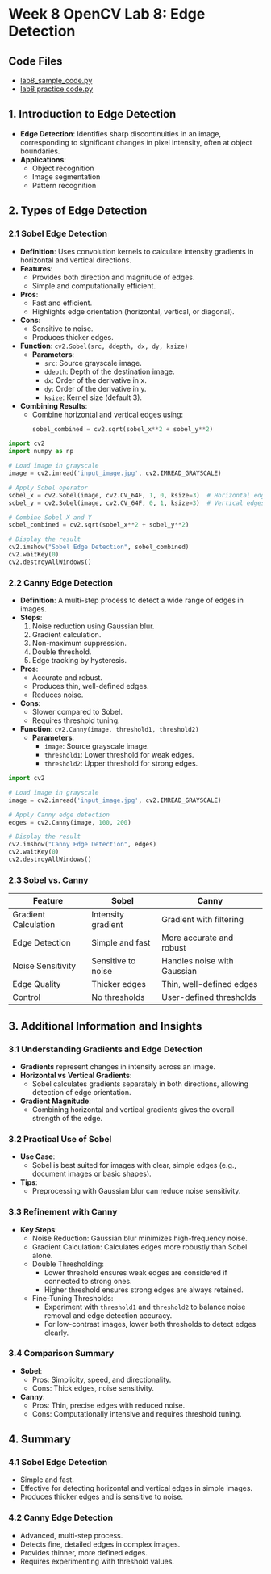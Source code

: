 # Week 8 OpenCV Lab 8: Edge Detection

## Code Files
- [lab8_sample_code.py](lab8_sample_code.py)
- [lab8 practice code.py](lab8_practice_code.py)

## 1. Introduction to Edge Detection
- **Edge Detection**: Identifies sharp discontinuities in an image, corresponding to significant changes in pixel intensity, often at object boundaries.
- **Applications**:
  - Object recognition
  - Image segmentation
  - Pattern recognition

## 2. Types of Edge Detection

### 2.1 Sobel Edge Detection
- **Definition**: Uses convolution kernels to calculate intensity gradients in horizontal and vertical directions.
- **Features**:
  - Provides both direction and magnitude of edges.
  - Simple and computationally efficient.
- **Pros**:
  - Fast and efficient.
  - Highlights edge orientation (horizontal, vertical, or diagonal).
- **Cons**:
  - Sensitive to noise.
  - Produces thicker edges.
- **Function**: `cv2.Sobel(src, ddepth, dx, dy, ksize)`
  - **Parameters**:
    - `src`: Source grayscale image.
    - `ddepth`: Depth of the destination image.
    - `dx`: Order of the derivative in x.
    - `dy`: Order of the derivative in y.
    - `ksize`: Kernel size (default 3).
- **Combining Results**:
  - Combine horizontal and vertical edges using:
    ```python
    sobel_combined = cv2.sqrt(sobel_x**2 + sobel_y**2)
    ```

```python
import cv2
import numpy as np

# Load image in grayscale
image = cv2.imread('input_image.jpg', cv2.IMREAD_GRAYSCALE)

# Apply Sobel operator
sobel_x = cv2.Sobel(image, cv2.CV_64F, 1, 0, ksize=3)  # Horizontal edges
sobel_y = cv2.Sobel(image, cv2.CV_64F, 0, 1, ksize=3)  # Vertical edges

# Combine Sobel X and Y
sobel_combined = cv2.sqrt(sobel_x**2 + sobel_y**2)

# Display the result
cv2.imshow("Sobel Edge Detection", sobel_combined)
cv2.waitKey(0)
cv2.destroyAllWindows()
```

### 2.2 Canny Edge Detection
- **Definition**: A multi-step process to detect a wide range of edges in images.
- **Steps**:
  1. Noise reduction using Gaussian blur.
  2. Gradient calculation.
  3. Non-maximum suppression.
  4. Double threshold.
  5. Edge tracking by hysteresis.
- **Pros**:
  - Accurate and robust.
  - Produces thin, well-defined edges.
  - Reduces noise.
- **Cons**:
  - Slower compared to Sobel.
  - Requires threshold tuning.
- **Function**: `cv2.Canny(image, threshold1, threshold2)`
  - **Parameters**:
    - `image`: Source grayscale image.
    - `threshold1`: Lower threshold for weak edges.
    - `threshold2`: Upper threshold for strong edges.

```python
import cv2

# Load image in grayscale
image = cv2.imread('input_image.jpg', cv2.IMREAD_GRAYSCALE)

# Apply Canny edge detection
edges = cv2.Canny(image, 100, 200)

# Display the result
cv2.imshow("Canny Edge Detection", edges)
cv2.waitKey(0)
cv2.destroyAllWindows()
```

### 2.3 Sobel vs. Canny

| Feature              | Sobel                  | Canny                          |
|----------------------|------------------------|--------------------------------|
| Gradient Calculation | Intensity gradient     | Gradient with filtering        |
| Edge Detection       | Simple and fast        | More accurate and robust       |
| Noise Sensitivity    | Sensitive to noise     | Handles noise with Gaussian    |
| Edge Quality         | Thicker edges          | Thin, well-defined edges       |
| Control              | No thresholds          | User-defined thresholds        |

## 3. Additional Information and Insights

### 3.1 Understanding Gradients and Edge Detection
- **Gradients** represent changes in intensity across an image.
- **Horizontal vs Vertical Gradients**:
  - Sobel calculates gradients separately in both directions, allowing detection of edge orientation.
- **Gradient Magnitude**:
  - Combining horizontal and vertical gradients gives the overall strength of the edge.

### 3.2 Practical Use of Sobel
- **Use Case**:
  - Sobel is best suited for images with clear, simple edges (e.g., document images or basic shapes).
- **Tips**:
  - Preprocessing with Gaussian blur can reduce noise sensitivity.

### 3.3 Refinement with Canny
- **Key Steps**:
  - Noise Reduction: Gaussian blur minimizes high-frequency noise.
  - Gradient Calculation: Calculates edges more robustly than Sobel alone.
  - Double Thresholding:
    - Lower threshold ensures weak edges are considered if connected to strong ones.
    - Higher threshold ensures strong edges are always retained.
  - Fine-Tuning Thresholds:
    - Experiment with `threshold1` and `threshold2` to balance noise removal and edge detection accuracy.
    - For low-contrast images, lower both thresholds to detect edges clearly.

### 3.4 Comparison Summary
- **Sobel**:
  - Pros: Simplicity, speed, and directionality.
  - Cons: Thick edges, noise sensitivity.
- **Canny**:
  - Pros: Thin, precise edges with reduced noise.
  - Cons: Computationally intensive and requires threshold tuning.

## 4. Summary

### 4.1 Sobel Edge Detection
- Simple and fast.
- Effective for detecting horizontal and vertical edges in simple images.
- Produces thicker edges and is sensitive to noise.

### 4.2 Canny Edge Detection
- Advanced, multi-step process.
- Detects fine, detailed edges in complex images.
- Provides thinner, more defined edges.
- Requires experimenting with threshold values.
```